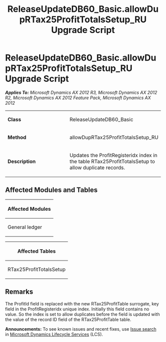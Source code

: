 ﻿---
title: ReleaseUpdateDB60_Basic.allowDupRTax25ProfitTotalsSetup_RU Upgrade Script
TOCTitle: ReleaseUpdateDB60_Basic.allowDupRTax25ProfitTotalsSetup_RU Upgrade Script
ms:assetid: af50d0b7-3d3b-bf87-6a1a-c4e71ffa5eb0
ms:mtpsurl: https://msdn.microsoft.com/en-us/library/JJ686566(v=AX.60)
ms:contentKeyID: 49710520
ms.date: 05/18/2015
mtps_version: v=AX.60
---

# ReleaseUpdateDB60\_Basic.allowDupRTax25ProfitTotalsSetup\_RU Upgrade Script 


_**Applies To:** Microsoft Dynamics AX 2012 R3, Microsoft Dynamics AX 2012 R2, Microsoft Dynamics AX 2012 Feature Pack, Microsoft Dynamics AX 2012_

<table>
<colgroup>
<col style="width: 50%" />
<col style="width: 50%" />
</colgroup>
<tbody>
<tr class="odd">
<td><p><strong>Class</strong></p></td>
<td><p>ReleaseUpdateDB60_Basic</p></td>
</tr>
<tr class="even">
<td><p><strong>Method</strong></p></td>
<td><p>allowDupRTax25ProfitTotalsSetup_RU</p></td>
</tr>
<tr class="odd">
<td><p><strong>Description</strong></p></td>
<td><p>Updates the ProfitRegisteridx index in the table RTax25ProfitTotalsSetup to allow duplicate records.</p></td>
</tr>
</tbody>
</table>


## Affected Modules and Tables

<table>
<colgroup>
<col style="width: 100%" />
</colgroup>
<thead>
<tr class="header">
<th><p>Affected Modules</p></th>
</tr>
</thead>
<tbody>
<tr class="odd">
<td><p>General ledger</p></td>
</tr>
</tbody>
</table>


<table>
<colgroup>
<col style="width: 100%" />
</colgroup>
<thead>
<tr class="header">
<th><p>Affected Tables</p></th>
</tr>
</thead>
<tbody>
<tr class="odd">
<td><p>RTax25ProfitTotalsSetup</p></td>
</tr>
</tbody>
</table>


## Remarks

The ProfitId field is replaced with the new RTax25ProfitTable surrogate, key field in the ProfitRegisteridx unique index. Initially this field contains no value. So the index is set to allow duplicates before the field is updated with the value of the record ID field of the RTax25ProfitTable table.

  
**Announcements:** To see known issues and recent fixes, use [Issue search](http://go.microsoft.com/fwlink/?linkid=389258) in [Microsoft Dynamics Lifecycle Services](http://go.microsoft.com/fwlink/?linkid=306505) (LCS).

